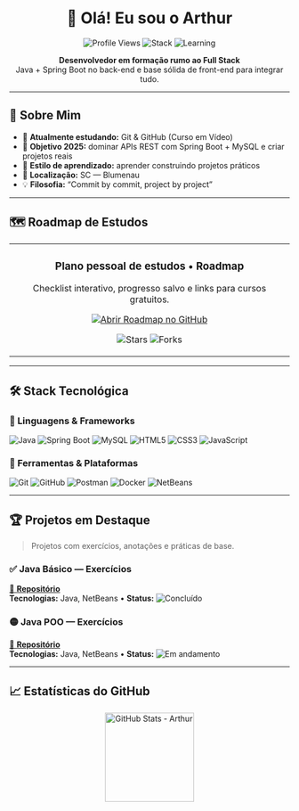 <!-- =========================================================
   README • Arthur Ronaldo — Bonito, coeso e responsivo no GitHub
   Dica: personalize cores dos badges trocando os hex/nomes no shields.io
========================================================= -->

<h1 align="center">👋 Olá! Eu sou o Arthur</h1>

<p align="center">
  <img alt="Profile Views"
       src="https://komarev.com/ghpvc/?username=arthurronaldodasilvaa-commits&style=flat-square&color=blueviolet" />
  <img alt="Stack"
       src="https://img.shields.io/badge/foco-Java%20%7C%20Spring%20Boot%20%7C%20MySQL-0ea5e9?style=flat-square" />
  <img alt="Learning"
       src="https://img.shields.io/badge/aprendendo-Git%20%26%20GitHub-f59e0b?style=flat-square" />
</p>

<p align="center">
  <strong>Desenvolvedor em formação rumo ao Full Stack</strong><br/>
  Java + Spring Boot no back-end e base sólida de front-end para integrar tudo.
</p>

---

## 🎯 Sobre Mim

- 🌱 <b>Atualmente estudando:</b> Git & GitHub (Curso em Vídeo)  
- 🚀 <b>Objetivo 2025:</b> dominar APIs REST com Spring Boot + MySQL e criar projetos reais  
- 📖 <b>Estilo de aprendizado:</b> aprender construindo projetos práticos  
- 📍 <b>Localização:</b> SC — Blumenau  
- 💡 <b>Filosofia:</b> “Commit by commit, project by project”

---

## 🗺️ Roadmap de Estudos

<!-- Card centralizado para o repositório do roadmap -->
<table align="center">
  <tr>
    <td>
      <h3 align="center">Plano pessoal de estudos • Roadmap</h3>
      <p align="center">Checklist interativo, progresso salvo e links para cursos gratuitos.</p>
      <p align="center">
        <a href="https://github.com/arthurronaldodasilvaa-commits/roadmap-pessoal" target="_blank">
          <img alt="Abrir Roadmap no GitHub"
               src="https://img.shields.io/badge/ACESSAR%20ROADMAP-2ea043?style=for-the-badge&logo=github&logoColor=white" />
        </a>
      </p>
      <p align="center">
        <img alt="Stars" src="https://img.shields.io/github/stars/arthurronaldodasilvaa-commits/roadmap-pessoal?style=social" />
        <img alt="Forks" src="https://img.shields.io/github/forks/arthurronaldodasilvaa-commits/roadmap-pessoal?style=social" />
      </p>
    </td>
  </tr>
</table>

---

## 🛠️ Stack Tecnológica

### 🧩 Linguagens & Frameworks
<img alt="Java" src="https://img.shields.io/badge/Java-ED8B00?style=for-the-badge&logo=java&logoColor=white" />
<img alt="Spring Boot" src="https://img.shields.io/badge/Spring%20Boot-6DB33F?style=for-the-badge&logo=springboot&logoColor=white" />
<img alt="MySQL" src="https://img.shields.io/badge/MySQL-005C84?style=for-the-badge&logo=mysql&logoColor=white" />
<img alt="HTML5" src="https://img.shields.io/badge/HTML5-E34F26?style=for-the-badge&logo=html5&logoColor=white" />
<img alt="CSS3" src="https://img.shields.io/badge/CSS3-1572B6?style=for-the-badge&logo=css3&logoColor=white" />
<img alt="JavaScript" src="https://img.shields.io/badge/JavaScript-F7DF1E?style=for-the-badge&logo=javascript&logoColor=black" />

### 🔧 Ferramentas & Plataformas
<img alt="Git" src="https://img.shields.io/badge/Git-F05032?style=for-the-badge&logo=git&logoColor=white" />
<img alt="GitHub" src="https://img.shields.io/badge/GitHub-181717?style=for-the-badge&logo=github&logoColor=white" />
<img alt="Postman" src="https://img.shields.io/badge/Postman-FF6C37?style=for-the-badge&logo=postman&logoColor=white" />
<img alt="Docker" src="https://img.shields.io/badge/Docker-2496ED?style=for-the-badge&logo=docker&logoColor=white" />
<img alt="NetBeans" src="https://img.shields.io/badge/NetBeans-1B6AC6?style=for-the-badge&logo=apache-netbeans-ide&logoColor=white" />

---

## 🏆 Projetos em Destaque

> Projetos com exercícios, anotações e práticas de base.

### ✅ Java Básico — Exercícios
[🔗 **Repositório**](https://github.com/arthurronaldodasilvaa-commits/java-basico-cursoemvideo)  
**Tecnologias:** Java, NetBeans • **Status:** <img alt="Concluído" src="https://img.shields.io/badge/Conclu%C3%ADdo-22c55e?style=flat-square" />

### 🟡 Java POO — Exercícios
[🔗 **Repositório**](https://github.com/arthurronaldodasilvaa-commits/java-poo-cursoemvideo)  
**Tecnologias:** Java, NetBeans • **Status:** <img alt="Em andamento" src="https://img.shields.io/badge/Em%20andamento-f59e0b?style=flat-square" />

---

## 📈 Estatísticas do GitHub

<div align="center">
  <a href="https://github.com/arthurronaldodasilvaa-commits">
    <img height="160"
         src="https://github-readme-stats.vercel.app/api?username=arthurronaldodasilvaa-commits&show_icons=true&theme=radical&hide_border=true&bg_color=00000000"
         alt="GitHub Stats - Arthur" />
  </a>
  <a href="https://github.com/arthurronaldodasilvaa-commits">
    <img height="160"
         src="https://github-
